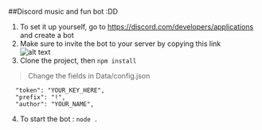 ##Discord music and fun bot :DD

1. To set it up yourself, go to https://discord.com/developers/applications and create a bot<br>
2. Make sure to invite the bot to your server by copying this link<br>
![alt text](https://github.com/sindrimt/DiscordFartingBot/blob/master/Images/link.png?raw=true)<br>
3. Clone the project, then ```npm install```<br>

>Change the fields in Data/config.json
```{
  "token": "YOUR_KEY_HERE",
  "prefix": "!",
  "author": "YOUR_NAME",
```

4. To start the bot : ```node .``` 
